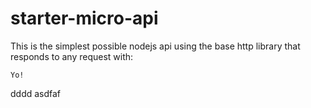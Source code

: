 # starter-micro-api

This is the simplest possible nodejs api using the base http library that responds to any request with:   
```
Yo! 
```


dddd
asdfaf
